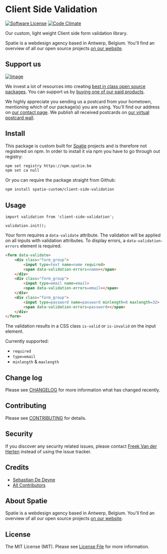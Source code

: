 # Client Side Validation

[![Software License](https://img.shields.io/badge/license-MIT-brightgreen.svg?style=flat-square)](LICENSE.md)
[![Code Climate](https://img.shields.io/codeclimate/github/spatie-custom/client-side-validation.svg?style=flat-square)](https://img.shields.io/codeclimate/github/spatie-custom/client-side-validation.svg)

Our custom, light weight Client side form validation library.

Spatie is a webdesign agency based in Antwerp, Belgium. You'll find an overview of all our open source projects [on our website](https://spatie.be/opensource).

## Support us

[![Image](https://github-ads.s3.eu-central-1.amazonaws.com/client-side-validation.jpg)](https://spatie.be/github-ad-click/client-side-validation)

We invest a lot of resources into creating [best in class open source packages](https://spatie.be/open-source). You can support us by [buying one of our paid products](https://spatie.be/open-source/support-us).

We highly appreciate you sending us a postcard from your hometown, mentioning which of our package(s) you are using. You'll find our address on [our contact page](https://spatie.be/about-us). We publish all received postcards on [our virtual postcard wall](https://spatie.be/open-source/postcards).

## Install

This package is custom built for [Spatie](https://spatie.be) projects and is therefore not registered on npm. In order to install it via npm you have to go through out registry:

```bash
npm set registry https://npm.spatie.be
npm set ca null
```

Or you can require the package straight from Github:

```bash
npm install spatie-custom/client-side-validation
```

## Usage

```es6
import validation from 'client-side-validation';

validation.init();
```

Your form requires a `data-validate` attribute. The validation will be applied on all inputs with validation attributes. To display errors, a `data-validation-errors` element is required.

```html
<form data-validate>
    <div class="form_group">
        <input type=text name=name required>
        <span data-validation-errors=name></span>
    </div>
    <div class="form_group">
        <input type=email name=email>
        <span data-validation-errors=email></span>
    </div>
    <div class="form_group">
        <input type=password name=password minlength=8 maxlength=32>
        <span data-validation-errors=password></span>
    </div>
</form>
```

The validation results in a CSS class `is-valid` or `is-invalid` on the input element.

Currently supported:

- `required`
- `type=email`
- `minlength` & `maxlength`

## Change log

Please see [CHANGELOG](CHANGELOG.md) for more information what has changed recently.

## Contributing

Please see [CONTRIBUTING](CONTRIBUTING.md) for details.

## Security

If you discover any security related issues, please contact [Freek Van der Herten](https://github.com/freekmurze) instead of using the issue tracker.

## Credits

- [Sebastian De Deyne](https://github.com/sebastiandedeyne)
- [All Contributors](../../contributors)

## About Spatie
Spatie is a webdesign agency based in Antwerp, Belgium. You'll find an overview of all our open source projects [on our website](https://spatie.be/opensource).

## License

The MIT License (MIT). Please see [License File](LICENSE.md) for more information.
